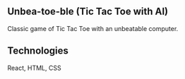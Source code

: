 ## Unbea-toe-ble (Tic Tac Toe with AI)
Classic game of Tic Tac Toe with an unbeatable computer.

## Technologies
React, HTML, CSS